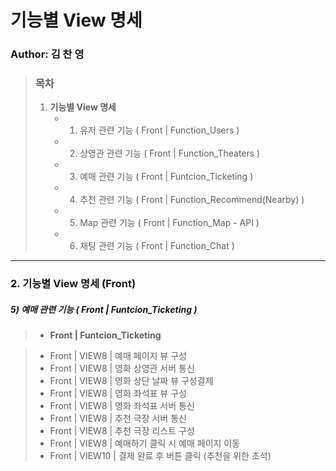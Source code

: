 # 기능별 View 명세

### Author: 김 찬 영

> ### 목차
>
> 1. **기능별 View 명세**
>    - 1) 유저 관련 기능 ( Front | Function_Users )
>    - 2) 상영관 관련 기능 ( Front | Function_Theaters )
>    - 3) 예매 관련 기능 ( Front | Funtcion_Ticketing )
>    - 4) 추천 관련 기능 ( Front | Function_Recommend(Nearby) )
>    - 5) Map 관련 기능 ( Front | Function_Map - API )
>    - 6) 채팅 관련 기능 ( Front | Function_Chat )


<hr>

### 2. 기능별 View 명세 (Front)

##### 5) 예매 관련 기능 ( Front | Funtcion_Ticketing )


> - **Front | Funtcion_Ticketing**

> - Front | VIEW8 | 예매 페이지 뷰 구성
> - Front | VIEW8 | 영화 상영관 서버 통신
> - Front | VIEW8 | 영화 상단 날짜 뷰 구성결제
> - Front | VIEW8 | 영화 좌석표 뷰 구성
> - Front | VIEW8 | 영화 좌석표 서버 통신
> - Front | VIEW8 | 추천 극장 서버 통신
> - Front | VIEW8 | 추천 극장 리스트 구성
> - Front | VIEW8 | 예매하기 클릭 시 예매 페이지 이동
> - Front | VIEW10 | 결제 완료 후 버튼 클릭 (추천을 위한 초석)
